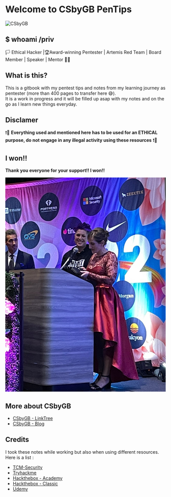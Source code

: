 # Welcome to CSbyGB PenTips

![CSbyGB](https://csbygb.github.io/img/csbygb.png)

## $ whoami /priv

🏳 Ethical Hacker |🏆Award-winning Pentester | Artemis Red Team | Board Member | Speaker | Mentor 🏳️‍🌈

## What is this?

This is a gitbook with my pentest tips and notes from my learning journey as pentester (more than 400 pages to transfer here 😅).  
It is a work in progress and it will be filled up asap with my notes and on the go as I learn new things everyday.

## Disclamer

❗🔴
**Everything used and mentioned here has to be used for an ETHICAL purpose, do not engage in any illegal activity using these resources**
❗🔴

## I won!!

**Thank you everyone for your support!! I won!!**

![Woman Hacker 2022](./.res/woman-hacker.jpeg)

## More about CSbyGB

- [CSbyGB - LinkTree](https://linktr.ee/csbygb)
- [CSbyGB - Blog](https://csbygb.github.io/)

## Credits

I took these notes while working but also when using different resources.  
Here is a list :

- [TCM-Security](https://academy.tcm-sec.com/)
- [Tryhackme](https://tryhackme.com/)
- [Hackthebox - Academy](https://academy.hackthebox.com/)
- [Hackthebox - Classic](https://www.hackthebox.com/)
- [Udemy](https://www.udemy.com/)
